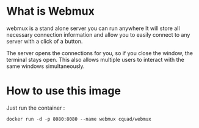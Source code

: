 # What is Webmux

webmux is a stand alone server you can run anywhere
It will store all necessary connection information and allow you to easily connect to any server with a click of a button.

The server opens the connections for you, so if you close the window, the terminal stays open. This also allows multiple users to interact with the same windows simultaneously.

# How to use this image

Just run the container :
```
docker run -d -p 8080:8080 --name webmux cquad/webmux
```
